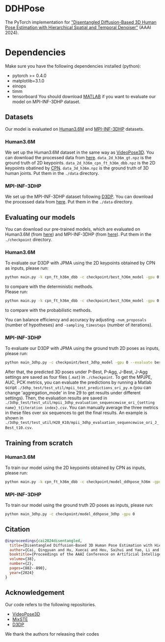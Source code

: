 # DDHPose
The PyTorch implementation for ["Disentangled Diffusion-Based 3D Human Pose Estimation with Hierarchical Spatial and Temporal Denoiser"](https://arxiv.org/abs/2403.04444.pdf) (AAAI 2024). 

# Dependencies
Make sure you have the following dependencies installed (python):

* pytorch >= 0.4.0
* matplotlib=3.1.0
* einops
* timm
* tensorboard
You should download [MATLAB](https://www.mathworks.com/products/matlab-online.html) if you want to evaluate our model on MPI-INF-3DHP dataset.

## Datasets

Our model is evaluated on [Human3.6M](http://vision.imar.ro/human3.6m) and [MPI-INF-3DHP](https://vcai.mpi-inf.mpg.de/3dhp-dataset/) datasets. 

### Human3.6M

We set up the Human3.6M dataset in the same way as [VideoPose3D](https://github.com/facebookresearch/VideoPose3D/blob/master/DATASETS.md).  You can download the processed data from [here](https://drive.google.com/file/d/1FMgAf_I04GlweHMfgUKzB0CMwglxuwPe/view?usp=sharing).  `data_2d_h36m_gt.npz` is the ground truth of 2D keypoints. `data_2d_h36m_cpn_ft_h36m_dbb.npz` is the 2D keypoints obatined by [CPN](https://github.com/GengDavid/pytorch-cpn).  `data_3d_h36m.npz` is the ground truth of 3D human joints. Put them in the `./data` directory.

### MPI-INF-3DHP

We set up the MPI-INF-3DHP dataset following [D3DP](https://github.com/paTRICK-swk/D3DP). You can download the processed data from [here](https://drive.google.com/file/d/1zOM_CvLr4Ngv6Cupz1H-tt1A6bQPd_yg/view?usp=share_link). Put them in the `./data` directory. 

## Evaluating our models
You can download our pre-trained models, which are evaluated on Human3.6M (from [here](https://drive.google.com/drive/folders/1P9zbC_VMw_1K4DTTFFglLSN2J1PoI5kd?usp=sharing)) and MPI-INF-3DHP (from [here](https://drive.google.com/drive/folders/1yux7QiLOpHqJXVB9GaVz5A279JunGfuX?usp=sharing)). Put them in the `./checkpoint` directory. 

### Human3.6M

To evaluate our D3DP with JPMA using the 2D keypoints obtained by CPN as inputs, please run:
```bash
python main.py -k cpn_ft_h36m_dbb -c checkpoint/best_h36m_model -gpu 0 --evaluate best_epoch.bin -num_proposals 1 -sampling_timesteps 1 -b 4 --p2
```
to compare with the deterministic methods.  
Please run:
```bash
python main.py -k cpn_ft_h36m_dbb -c checkpoint/best_h36m_model -gpu 0 --evaluate best_epoch.bin -num_proposals 20 -sampling_timesteps 10 -b 4 --p2
```
to compare with the probabilistic methods.  

You can balance efficiency and accuracy by adjusting `-num_proposals` (number of hypotheses) and `-sampling_timesteps` (number of iterations).

### MPI-INF-3DHP
To evaluate our D3DP with JPMA using the ground truth 2D poses as inputs, please run:
```bash
python main_3dhp.py -c checkpoint/best_3dhp_model -gpu 0 --evaluate best_epoch.bin -num_proposals 5 -sampling_timesteps 5 -b 4 --p2
```
After that, the predicted 3D poses under P-Best, P-Agg, J-Best, J-Agg settings are saved as four files (`.mat`) in `./checkpoint`. To get the MPJPE, AUC, PCK metrics, you can evaluate the predictions by running a Matlab script `./3dhp_test/test_util/mpii_test_predictions_ori_py.m` (you can change 'aggregation_mode' in line 29 to get results under different settings). Then, the evaluation results are saved in `./3dhp_test/test_util/mpii_3dhp_evaluation_sequencewise_ori_{setting name}_t{iteration index}.csv`. You can manually average the three metrics in these files over six sequences to get the final results. An example is shown in `./3dhp_test/test_util/H20_K10/mpii_3dhp_evaluation_sequencewise_ori_J_Best_t10.csv`.


## Training from scratch
### Human3.6M
To train our model using the 2D keypoints obtained by CPN as inputs, please run:
```bash
python main.py -k cpn_ft_h36m_dbb -c checkpoint/model_ddhpose_h36m -gpu 0 
```

### MPI-INF-3DHP
To train our model using the ground truth 2D poses as inputs, please run:
```bash
python main_3dhp.py -c checkpoint/model_ddhpose_3dhp -gpu 0 
```

## **Citation**
```bibtex
@inproceedings{cai2024disentangled,
  title={Disentangled Diffusion-Based 3D Human Pose Estimation with Hierarchical Spatial and Temporal Denoiser},
  author={Cai, Qingyuan and Hu, Xuecai and Hou, Saihui and Yao, Li and Huang, Yongzhen},
  booktitle={Proceedings of the AAAI Conference on Artificial Intelligence},
  volume={38},
  number={2},
  pages={882--890},
  year={2024}
}
```

## Acknowledgement
Our code refers to the following repositories.
* [VideoPose3D](https://github.com/facebookresearch/VideoPose3D)
* [MixSTE](https://github.com/JinluZhang1126/MixSTE)
* [D3DP](https://github.com/paTRICK-swk/D3DP)

We thank the authors for releasing their codes
